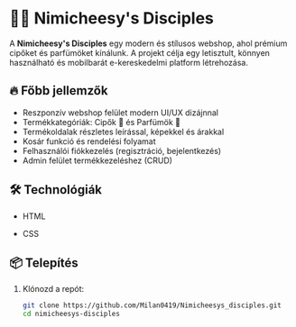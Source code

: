 # 👟🧴 Nimicheesy's Disciples

A **Nimicheesy's Disciples** egy modern és stílusos webshop, ahol prémium cipőket és parfümöket kínálunk. A projekt célja egy letisztult, könnyen használható és mobilbarát e-kereskedelmi platform létrehozása.

## 🔥 Főbb jellemzők

- Reszponzív webshop felület modern UI/UX dizájnnal
- Termékkategóriák: Cipők 👟 és Parfümök 🧴
- Termékoldalak részletes leírással, képekkel és árakkal
- Kosár funkció és rendelési folyamat
- Felhasználói fiókkezelés (regisztráció, bejelentkezés)
- Admin felület termékkezeléshez (CRUD)

## 🛠️ Technológiák

- HTML 

- CSS

## 📦 Telepítés

1. Klónozd a repót:

   ```bash
   git clone https://github.com/Milan0419/Nimicheesys_disciples.git
   cd nimicheesys-disciples